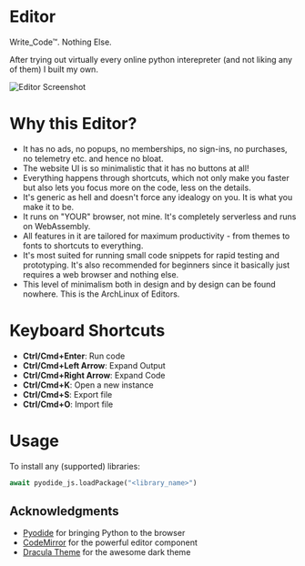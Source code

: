 # Editor

Write_Code™. Nothing Else.

After trying out virtually every online python interepreter (and not liking any of them) I built my own.

![Editor Screenshot](https://via.placeholder.com/800x450)

# Why this Editor?

- It has no ads, no popups, no memberships, no sign-ins, no purchases, no telemetry etc. and hence no bloat. 
- The website UI is so minimalistic that it has no buttons at all! 
- Everything happens through shortcuts, which not only make you faster but also lets you focus more on the code, less on the details.
- It's generic as hell and doesn't force any idealogy on you. It is what you make it to be.
- It runs on "YOUR" browser, not mine. It's completely serverless and runs on WebAssembly.
- All features in it are tailored for maximum productivity - from themes to fonts to shortcuts to everything.
- It's most suited for running small code snippets for rapid testing and prototyping. It's also recommended for beginners since it basically just requires a web browser and nothing else.
- This level of minimalism both in design and by design can be found nowhere. This is the ArchLinux of Editors.

# Keyboard Shortcuts

- **Ctrl/Cmd+Enter**: Run code
- **Ctrl/Cmd+Left Arrow**: Expand Output
- **Ctrl/Cmd+Right Arrow**: Expand Code
- **Ctrl/Cmd+K**: Open a new instance
- **Ctrl/Cmd+S**: Export file
- **Ctrl/Cmd+O**: Import file

# Usage

To install any (supported) libraries:

```python
await pyodide_js.loadPackage("<library_name>")
```

## Acknowledgments

- [Pyodide](https://pyodide.org/) for bringing Python to the browser
- [CodeMirror](https://codemirror.net/) for the powerful editor component
- [Dracula Theme](https://draculatheme.com/) for the awesome dark theme
